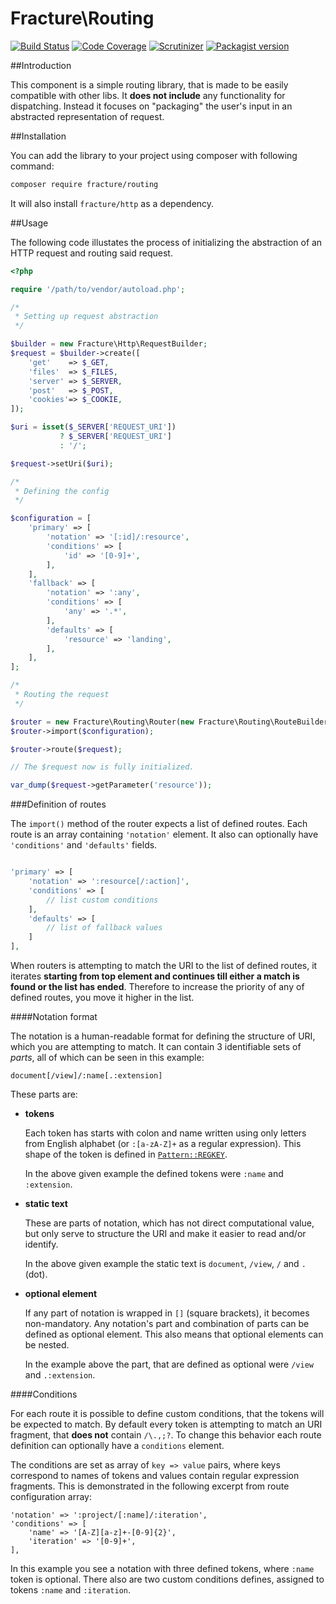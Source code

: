 # Fracture\Routing

[![Build Status](https://travis-ci.org/fracture/routing.png?branch=master)](https://travis-ci.org/fracture/routing)
[![Code Coverage](https://scrutinizer-ci.com/g/fracture/fracture/badges/coverage.png?b=master)](https://scrutinizer-ci.com/g/fracture/fracture/?branch=master)
[![Scrutinizer](https://img.shields.io/scrutinizer/g/fracture/routing.svg)](https://scrutinizer-ci.com/g/fracture/fracture/?branch=master)
[![Packagist version](https://img.shields.io/packagist/v/fracture/routing.svg)](https://packagist.org/packages/fracture/routing)

##Introduction

This component is a simple routing library, that is made to be easily compatible with other libs. It **does not include** any functionality for dispatching. Instead it focuses on "packaging" the user's input in an abstracted representation of request.


##Installation

You can add the library to your project using composer with following command:

```sh
composer require fracture/routing
```

It will also install `fracture/http` as a dependency.

##Usage

The following code illustates the process of initializing the abstraction of an HTTP request and routing said request.

```php
<?php

require '/path/to/vendor/autoload.php';

/*
 * Setting up request abstraction
 */

$builder = new Fracture\Http\RequestBuilder;
$request = $builder->create([
    'get'    => $_GET,
    'files'  => $_FILES,
    'server' => $_SERVER,
    'post'   => $_POST,
    'cookies'=> $_COOKIE,
]);

$uri = isset($_SERVER['REQUEST_URI'])
           ? $_SERVER['REQUEST_URI']
           : '/';

$request->setUri($uri);

/*
 * Defining the config
 */

$configuration = [
    'primary' => [
        'notation' => '[:id]/:resource',
        'conditions' => [
            'id' => '[0-9]+',
        ],
    ],
    'fallback' => [
        'notation' => ':any',
        'conditions' => [
            'any' => '.*',
        ],
        'defaults' => [
            'resource' => 'landing',
        ],
    ],
];

/*
 * Routing the request
 */

$router = new Fracture\Routing\Router(new Fracture\Routing\RouteBuilder);
$router->import($configuration);

$router->route($request);

// The $request now is fully initialized.

var_dump($request->getParameter('resource'));
```

###Definition of routes

The `import()` method of the router expects a list of defined routes. Each route is an array containing `'notation'` element. It also can optionally have `'conditions'` and `'defaults'` fields.

```php

'primary' => [
    'notation' => ':resource[/:action]',
    'conditions' => [
        // list custom conditions
    ],
    'defaults' => [
        // list of fallback values
    ]
],
```

When routers is attempting to match the URI to the list of defined routes, it iterates **starting from top element and continues till either a match is found or the list has ended**. Therefore to increase the priority of any of defined routes, you move it higher in the list.


####Notation format

The notation is a human-readable format for defining the structure of URI, which you are attempting to match. It can contain 3 identifiable sets of *parts*, all of which can be seen in this example:

    document[/view]/:name[.:extension]

These parts are:

- **tokens**

  Each token has starts with colon and name written using only letters from English alphabet (or `:[a-zA-Z]+` as a regular expression). This shape of the token is defined in [`Pattern::REGKEY`](https://github.com/fracture/routing/blob/master/src/Fracture/Routing/Pattern.php).

  In the above given example the defined tokens were `:name` and `:extension`.

- **static text**

  These are parts of notation, which has not direct computational value, but only serve to structure the URI and make it easier to read and/or identify.

  In the above given example the static text is `document`, `/view`, `/` and `.` (dot).

- **optional element**

  If any part of notation is wrapped in `[]` (square brackets), it becomes non-mandatory. Any notation's part and combination of parts can be defined as optional element. This also means that optional elements can be nested.

  In the example above the part, that are defined as optional were `/view` and `.:extension`.


####Conditions

For each route it is possible to define custom conditions, that the tokens will be expected to match. By default every token is attempting to match an URI fragment, that **does not** contain `/\.,;?`. To change this behavior each route definition can optionally have a `conditions` element.

The conditions are set as array of `key => value` pairs, where keys correspond to names of tokens and values contain regular expression fragments. This is demonstrated in the following excerpt from route configuration array:

```
'notation' => ':project/[:name]/:iteration',
'conditions' => [
    'name' => '[A-Z][a-z]+-[0-9]{2}',
    'iteration' => '[0-9]+',
],
```

In this example you see a notation with three defined tokens, where `:name` token is optional. There also are two custom conditions defines, assigned to tokens `:name` and `:iteration`.
